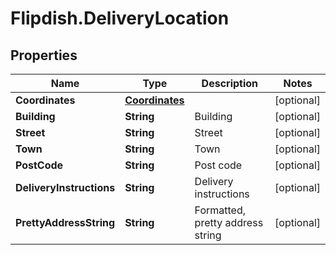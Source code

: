 # Flipdish.DeliveryLocation

## Properties

Name | Type | Description | Notes
------------ | ------------- | ------------- | -------------
**Coordinates** | [**Coordinates**](Coordinates.md) |  | [optional] 
**Building** | **String** | Building | [optional] 
**Street** | **String** | Street | [optional] 
**Town** | **String** | Town | [optional] 
**PostCode** | **String** | Post code | [optional] 
**DeliveryInstructions** | **String** | Delivery instructions | [optional] 
**PrettyAddressString** | **String** | Formatted, pretty address string | [optional] 


